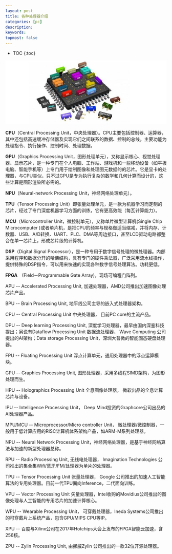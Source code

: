 ```yaml
---
layout: post
title: 各种处理器介绍
categories: [pc]
description: 
keywords: 
topmost: false
---
```


* TOC
{:toc}

![img](/images/cpu/cpu.jpg)

**CPU**（Central Processing Unit，中央处理器）。CPU主要包括控制器、运算器，其中还包括高速缓冲存储器及实现它们之间联系的数据、控制的总线。主要功能为处理指令、执行操作、控制时间、处理数据。

**GPU**（Graphics Processing Unit，图形处理单元），又称显示核心、视觉处理器、显示芯片，是一种专门在个人电脑、工作站、游戏机和一些移动设备（如平板电脑、智能手机等）上专门用于绘制图像和处理图元数据的的芯片。它是显卡的处理器，与CPU类似，只不过GPU是专为执行复杂的数学和几何计算而设计的，这些计算是图形渲染所必需的。

**NPU**（Neural-network Processing Unit，神经网络处理单元）。

**TPU**（Tensor Processing Unit）即张量处理单元，是一款为机器学习而定制的芯片，经过了专门深度机器学习方面的训练，它有更高效能（每瓦计算能力）。

**MCU**（Microcontroller Unit，微控制单元），又称单片微型计算机(Single Chip Microcomputer )或者单片机，是把CPU的频率与规格做适当缩减，并将内存、计数器、USB、A/D转换、UART、PLC、DMA等周边接口，甚至LCD驱动电路都整合在单一芯片上，形成芯片级的计算机。

**DSP**（Digital Signal Processor），是一种专用于数字信号处理的微处理器。内部采用程序和数据分开的哈佛结构，具有专门的硬件乘法器，广泛采用流水线操作，提供特殊的DSP指令，可以用来快速的实现各种数字信号处理算法。功耗更低。

**FPGA**　(Field－Programmable Gate Array)，现场可编程门阵列。

APU -- Accelerated Processing Unit, 加速处理器，AMD公司推出加速图像处理芯片产品。

BPU -- Brain Processing Unit, 地平线公司主导的嵌入式处理器架构。

CPU -- Central Processing Unit 中央处理器， 目前PC core的主流产品。

DPU -- Deep learning Processing Unit, 深度学习处理器，最早由国内深鉴科技提出；另说有Dataflow Processing Unit 数据流处理器， Wave Computing 公司提出的AI架构；Data storage Processing Unit，深圳大普微的智能固态硬盘处理器。

FPU -- Floating Processing Unit 浮点计算单元，通用处理器中的浮点运算模块。

GPU -- Graphics Processing Unit, 图形处理器，采用多线程SIMD架构，为图形处理而生。

HPU -- Holographics Processing Unit 全息图像处理器， 微软出品的全息计算芯片与设备。

IPU -- Intelligence Processing Unit， Deep Mind投资的Graphcore公司出品的AI处理器产品。

MPU/MCU -- Microprocessor/Micro controller Unit， 微处理器/微控制器，一般用于低计算应用的RISC计算机体系架构产品，如ARM-M系列处理器。

NPU -- Neural Network Processing Unit，神经网络处理器，是基于神经网络算法与加速的新型处理器总称。

RPU -- Radio Processing Unit, 无线电处理器， Imagination Technologies 公司推出的集合集Wifi/蓝牙/FM/处理器为单片的处理器。

TPU -- Tensor Processing Unit 张量处理器， Google 公司推出的加速人工智能算法的专用处理器。目前一代TPU面向Inference，二代面向训练。

VPU -- Vector Processing Unit 矢量处理器，Intel收购的Movidius公司推出的图像处理与人工智能的专用芯片的加速计算核心。

WPU -- Wearable Processing Unit， 可穿戴处理器，Ineda Systems公司推出的可穿戴片上系统产品，包含GPU/MIPS CPU等IP。

XPU -- 百度与Xilinx公司在2017年Hotchips大会上发布的FPGA智能云加速，含256核。

ZPU -- Zylin Processing Unit, 由挪威Zylin 公司推出的一款32位开源处理器。
